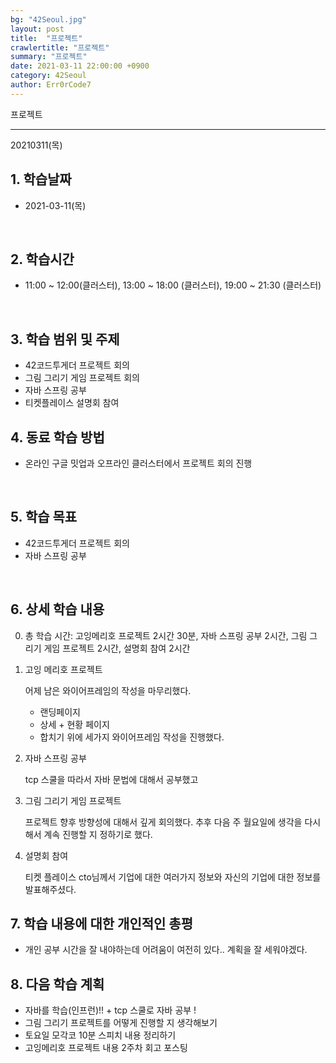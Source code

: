 ```yaml
---
bg: "42Seoul.jpg"
layout: post
title:  "프로젝트"
crawlertitle: "프로젝트"
summary: "프로젝트"
date: 2021-03-11 22:00:00 +0900
category: 42Seoul
author: Err0rCode7
---
```


프로젝트

---

20210311(목)

## 1. 학습날짜

- 2021-03-11(목)
<br>

## 2. 학습시간

- 11:00 ~ 12:00(클러스터), 13:00 ~ 18:00 (클러스터), 19:00 ~ 21:30 (클러스터)
<br>

## 3. 학습 범위 및 주제

- 42코드투게더 프로젝트 회의
- 그림 그리기 게임 프로젝트 회의
- 자바 스프링 공부
- 티켓플레이스 설명회 참여

## 4. 동료 학습 방법

- 온라인 구글 밋업과 오프라인 클러스터에서 프로젝트 회의 진행

<br>

## 5. 학습 목표

- 42코드투게더 프로젝트 회의
- 자바 스프링 공부

<br>

## 6. 상세 학습 내용

0. 총 학습 시간: 고잉메리호 프로젝트 2시간 30분, 자바 스프링 공부 2시간, 그림 그리기 게임 프로젝트 2시간, 설명회 참여 2시간

1. 고잉 메리호 프로젝트

	어제 남은 와이어프레임의 작성을 마무리했다.
	- 랜딩페이지
	- 상세 + 현황 페이지
	- 합치기
	위에 세가지 와이어프레임 작성을 진행했다.

2. 자바 스프링 공부

	tcp 스쿨을 따라서 자바 문법에 대해서 공부했고

3. 그림 그리기 게임 프로젝트

	프로젝트 향후 방향성에 대해서 깊게 회의했다.
	추후 다음 주 월요일에 생각을 다시해서 계속 진행할 지 정하기로 했다.

4. 설명회 참여

	티켓 플레이스 cto님께서 기업에 대한 여러가지 정보와 자신의 기업에 대한 정보를 발표해주셨다.


## 7. 학습 내용에 대한 개인적인 총평

- 개인 공부 시간을 잘 내야하는데 어려움이 여전히 있다.. 계획을 잘 세워야겠다.

## 8. 다음 학습 계획

- 자바를 학습(인프런)!! + tcp 스쿨로 자바 공부 !
- 그림 그리기 프로젝트를 어떻게 진행할 지 생각해보기
- 토요일 모각코 10분 스피치 내용 정리하기
- 고잉메리호 프로젝트 내용 2주차 회고 포스팅